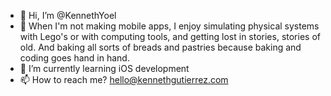 - 👋 Hi, I’m @KennethYoel
- 👀 When I'm not making mobile apps, I enjoy  simulating physical systems with Lego's or with computing tools, and getting lost in stories, stories of old. And baking all sorts of breads and pastries because baking and coding goes hand in hand.
- 🌱 I’m currently learning iOS development
- 📫 How to reach me? hello@kennethgutierrez.com

<!---
KennethYoel/KennethYoel is a ✨ special ✨ repository because its `README.md` (this file) appears on your GitHub profile.
You can click the Preview link to take a look at your changes.
--->
